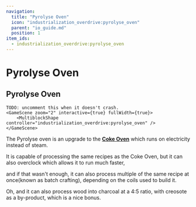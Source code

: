 ```yaml
---
navigation:
  title: "Pyrolyse Oven"
  icon: "industrialization_overdrive:pyrolyse_oven"
  parent: "io_guide.md"
  position: 1
item_ids:
  - industrialization_overdrive:pyrolyse_oven
---
```


# Pyrolyse Oven

## Pyrolyse Oven

```
TODO: uncomment this when it doesn't crash.
<GameScene zoom="2" interactive={true} fullWidth={true}>
    <MultiblockShape controller="industrialization_overdrive:pyrolyse_oven" />
</GameScene>
```

<Recipe id="industrialization_overdrive:machines/pyrolyse_oven/craft" />

The Pyrolyse oven is an upgrade to the [**Coke Oven**](../steam_age/coke_oven.md) which runs on electricity instead of
steam.

It is capable of processing the same recipes as the Coke Oven, but it can also overclock which allows it to run much
faster,

and if that wasn't enough, it can also process multiple of the same recipe at once(known as batch crafting), depending
on the coils used to build it.

Oh, and it can also process wood into charcoal at a 4:5 ratio, with creosote as a by-product, which is a nice bonus.
